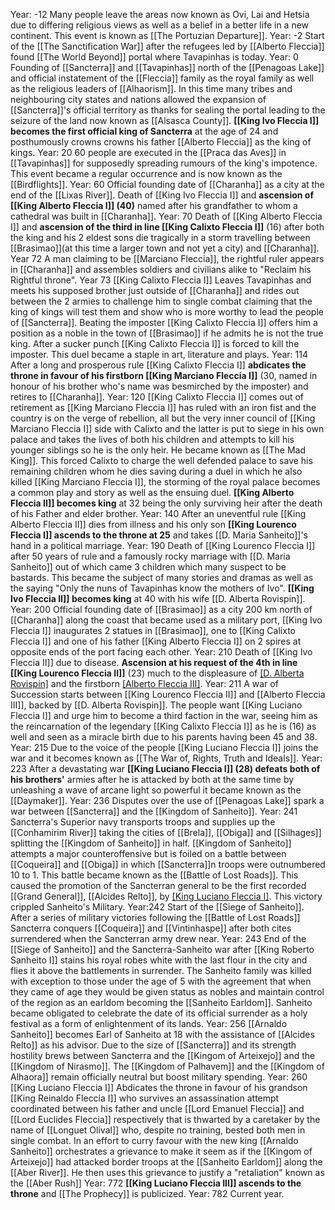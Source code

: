 
Year: -12
	Many people leave the areas now known as Ovi, Lai and Hetsia due to differing religious views as well as a belief in a better life in a new continent. This event is known as [[The Portuzian Departure]].
Year: -2
	Start of the [[The Sanctification War]] after the refugees led by [[Alberto Fleccia]] found [[The World Beyond]] portal where Tavapinhas is today.
Year: 0
	Founding of [[Sancterra]] and [[Tavapinhas]] north of the [[Penagoas Lake]] and official instatement of the [[Fleccia]] family as the royal family as well as the religious leaders of [[Alhaorism]]. In this time many tribes and neighbouring city states and nations allowed the expansion of [[Sancterra]]'s official territory as thanks for sealing the portal leading to the seizure of the land now known as [[Alsasca County]].
	**[[King Ivo Fleccia I]] becomes the first official king of Sancterra** at the age of 24 and posthumously crowns crowns his father [[Alberto Fleccia]] as the king of kings.
Year: 20
	60 people are executed in the [[Praca das Aves]] in [[Tavapinhas]] for supposedly spreading rumours of the king's impotence. This event became a regular occurrence and is now known as the [[Birdflights]].
Year: 60
	Official founding date of [[Charanha]] as a city at the end of the [[Lixas River]].
	Death of [[King Ivo Fleccia I]] and **ascension of [[King Alberto Fleccia I]] (40)** named after his grandfather to whom a cathedral was built in [[Charanha]].
Year: 70
	Death of [[King Alberto Fleccia I]] and **ascension of the third in line [[King Calixto Fleccia I]]** (16) after both the king and his 2 eldest sons die tragically in a storm travelling between [[Brasimao]](at this time a larger town and not yet a city) and [[Charanha]].
Year 72
	A man claiming to be [[Marciano Fleccia]], the rightful ruler appears in [[Charanha]] and assembles soldiers and civilians alike to "Reclaim his Rightful throne".
Year 73
	[[King Calixto Fleccia I]] Leaves Tavapinhas and meets his supposed brother just outside of [[Charanha]] and rides out between the 2 armies to challenge him to single combat claiming that the king of kings will test them and show who is more worthy to lead the people of [[Sancterra]]. Beating the imposter [[King Calixto Fleccia I]] offers him a position as a noble in the town of [[Brasimao]] if he admits he is not the true king. After a sucker punch [[King Calixto Fleccia I]] is forced to kill the imposter. This duel became a staple in art, literature and plays.
Year: 114
	After a long and prosperous rule [[King Calixto Fleccia I]] **abdicates the throne in favour of his firstborn [[King Marciano Fleccia I]]** (30, named in honour of his brother who's name was besmirched by the imposter) and retires to [[Charanha]].
Year: 120
	[[King Calixto Fleccia I]] comes out of retirement as [[King Marciano Fleccia I]] has ruled with an iron fist and the country is on the verge of rebellion, all but the very inner council of [[King Marciano Fleccia I]] side with Calixto and the latter is put to siege in his own palace and takes the lives of both his children and attempts to kill his younger siblings so he is the only heir. He became known as [[The Mad King]]. This forced Calixto to charge the well defended palace to save his remaining children whom he dies saving during a duel in which he also killed [[King Marciano Fleccia I]], the storming of the royal palace becomes a common play and story as well as the ensuing duel.
	**[[King Alberto Fleccia II]] becomes king** at 32 being the only surviving heir after the death of his Father and elder brother.
Year: 140
	After an uneventful rule [[King Alberto Fleccia II]] dies from illness and his only son **[[King Lourenco Fleccia I]] ascends to the throne at 25** and takes [[D. Maria Sanheito]]'s hand in a political marriage.
Year: 190
	Death of [[King Lourenco Fleccia I]] after 50 years of rule and a famously rocky marriage with [[D. Maria Sanheito]] out of which came 3 children which many suspect to be bastards. This became the subject of many stories and dramas as well as the saying "Only the nuns of Tavapinhas know the mothers of Ivo". **[[King Ivo Fleccia II]] becomes king** at 40 with his wife [[D. Alberta Rovispin]].
Year: 200
	Official founding date of [[Brasimao]] as a city 200 km north of [[Charanha]] along the coast that became used as a military port, [[King Ivo Fleccia I]] inaugurates 2 statues in [[Brasimao]], one to [[King Calixto Fleccia I]] and one of his father [[King Alberto Fleccia I]] on 2 spires at opposite ends of the port facing each other.
Year: 210
	Death of [[King Ivo Fleccia II]] due to disease. **Ascension at his request of the 4th in line [[King Lourenco Fleccia II]]** (23) much to the displeasure of [[D. Alberta Rovispin]](53) and the firstborn [[Alberto Fleccia III]](35).
Year: 211
	A war of Succession starts between [[King Lourenco Fleccia II]] and [[Alberto Fleccia III]], backed by [[D. Alberta Rovispin]]. The people want [[King Luciano Fleccia I]] and urge him to become a third faction in the war, seeing him as the reincarnation of the legendary [[King Calixto Fleccia I]] as he is (16) as well and seen as a miracle birth due to his parents having been 45 and 38.
Year: 215
	Due to the voice of the people [[King Luciano Fleccia I]] joins the war and it becomes known as [[The War of, Rights, Truth and Ideals]].
Year: 223
	After a devastating war **[[King Luciano Fleccia I]] (28) defeats both of his brothers'** armies after he is attacked by both at the same time by unleashing a wave of arcane light so powerful it became known as the [[Daymaker]].
Year: 236
	Disputes over the use of [[Penagoas Lake]] spark a war between [[Sancterra]] and the [[Kingdom of Sanheito]].
Year: 241
	Sancterra's Superior navy transports troops and supplies up the [[Conhamirim River]] taking the cities of [[Brela]], [[Obiga]] and [[Silhages]] splitting the [[Kingdom of Sanheito]] in half. [[Kingdom of Sanheito]] attempts a major counteroffensive but is foiled on a battle between [[Coqueira]] and [[Obiga]] in which [[Sancterra]]n troops were outnumbered 10 to 1. This battle became known as the [[Battle of Lost Roads]]. This caused the promotion of the Sancterran general to be the first recorded [[Grand General]], [[Alcides Relto]], by [[King Luciano Fleccia I]](41). This victory crippled Sanheito's Military.
Year:242
	Start of the [[Siege of Sanheito]]. After a series of military victories following the [[Battle of Lost Roads]] Sancterra conquers [[Coqueira]] and [[Vintinhaspe]] after both cites surrendered when the Sancterran army drew near.
Year: 243
	End of the [[Siege of Sanheito]] and the Sancterra-Sanheito war after [[King Roberto Sanheito I]] stains his royal robes white with the last flour in the city and flies it above the battlements in surrender. The Sanheito family was killed with exception to those under the age of 5 with the agreement that when they came of age they would be given status as nobles and maintain control of the region as an earldom becoming the [[Sanheito Earldom]]. Sanheito became obligated to celebrate the date of its official surrender as a holy festival as a form of enlightenment of its lands.
Year: 256
	[[Arnaldo Sanheito]] becomes Earl of Sanheito at 18 with the assistance of [[Alcides Relto]] as his advisor. Due to the size of [[Sancterra]] and its strength hostility brews between Sancterra and the [[Kingom of Arteixejo]] and the [[Kingdom of Nirasmo]]. The [[Kingdom of Palhavem]] and the [[Kingdom of Alhaora]] remain officially neutral but boost military spending.
Year: 260
	[[King Luciano Fleccia I]] Abdicates the throne in favour of his grandson [[King Reinaldo Fleccia I]] who survives an assassination attempt coordinated between his father and uncle [[Lord Emanuel Fleccia]] and [[Lord Euclides Fleccia]] respectively that is thwarted by a caretaker by the name of [[Longuet Olival]] who, despite no training, bested both men in single combat.
	In an effort to curry favour with the new king [[Arnaldo Sanheito]] orchestrates a grievance to make it seem as if the [[Kingom of Arteixejo]] had attacked border troops at the [[Sanheito Earldom]] along the [[Aber River]]. He then uses this grievance to justify a "retaliation" known as the [[Aber Rush]]
Year: 772
	**[[King Luciano Fleccia III]] ascends to the throne** and [[The Prophecy]] is publicized.
Year: 782
	Current year.